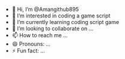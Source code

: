 - 👋 Hi, I’m @Amangithub895
- 👀 I’m interested in coding a game script
- 🌱 I’m currently learning coding script game
- 💞️ I’m looking to collaborate on ...
- 📫 How to reach me ...
- 😄 Pronouns: ...
- ⚡ Fun fact: ...

<!---
Amangithub895/Amangithub895 is a ✨ special ✨ repository because its `README.md` (this file) appears on your GitHub profile.
You can click the Preview link to take a look at your changes.
--->
